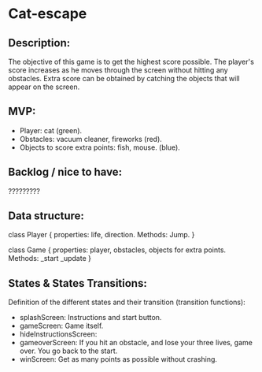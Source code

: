 # Cat-escape

## Description:
The objective of this game is to get the highest score possible. The player's score increases as he moves through the screen without hitting any obstacles. Extra score can be obtained by catching the objects that will appear on the screen. 

## MVP:

- Player: cat (green).
- Obstacles: vacuum cleaner, fireworks (red).
- Objects to score extra points: fish, mouse. (blue).

## Backlog / nice to have:

?????????

## Data structure:
class Player {
properties: life, direction.
Methods: Jump.
}

class Game { properties: player, obstacles, objects for extra points. Methods:
\_start
\_update
}

## States & States Transitions:

Definition of the different states and their transition (transition functions):

- splashScreen: Instructions and start button.
- gameScreen: Game itself.
- hideInstructionsScreen: 
- gameoverScreen: If you hit an obstacle, and lose your three lives, game over. You go back to the start.
- winScreen: Get as many points as possible without crashing.



